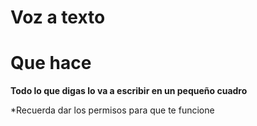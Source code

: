 # Voz a texto
# Que hace

**Todo lo que digas lo va a escribir en un pequeño cuadro**

*Recuerda dar los permisos para que te funcione
